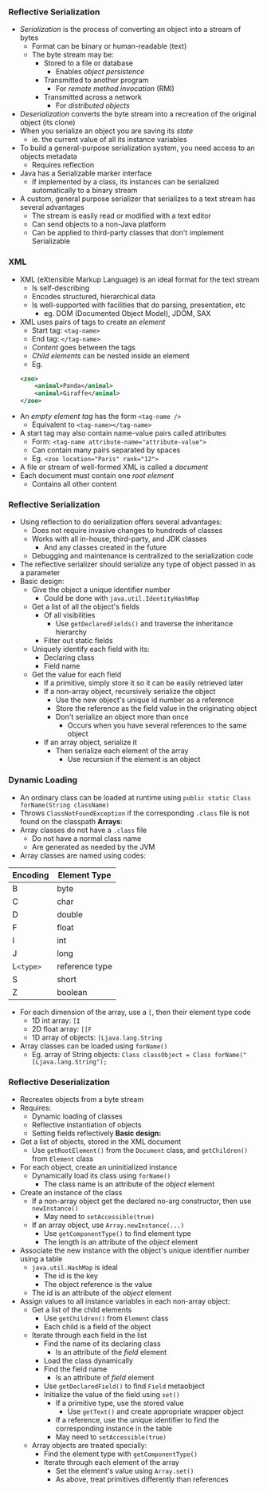 ### Reflective Serialization
 - *Serialization* is the process of converting an object into a stream of bytes
	 - Format can be binary or human-readable (text)
	 - The byte stream may be:
		 - Stored to a file or database
			 - Enables *object persistence*
		 - Transmitted to another program
			 - For *remote method invocation* (RMI)
		 - Transmitted across a network
			 - For *distributed objects*
 - *Deserialization* converts the byte stream into a recreation of the original object (its clone)
 - When you serialize an object you are saving its *state*
	 - ie. the current value of all its instance variables
 - To build a general-purpose serialization system, you need access to an objects metadata
	 - Requires reflection
 - Java has a Serializable marker interface
	 - If implemented by a class, its instances can be serialized automatically to a binary stream
 - A custom, general purpose serializer that serializes to a text stream has several advantages
	 - The stream is easily read or modified with a text editor
	 - Can send objects to a non-Java platform
	 - Can be applied to third-party classes that don't implement Serializable

### XML
 - XML (eXtensible Markup Language) is an ideal format for the text stream
	 - Is self-describing
	 - Encodes structured, hierarchical data
	 - Is well-supported with facilities that do parsing, presentation, etc
		 - eg. DOM (Documented Object Model), JDOM, SAX
 - XML uses pairs of tags to create an *element*
	 - Start tag: `<tag-name>`
	 - End tag: `</tag-name>`
	 - *Content* goes between the tags
	 - *Child elements* can be nested inside an element
	 - Eg.
	```xml
	<zoo>
		<animal>Panda</animal>
		<animal>Giraffe</animal>
	</zoo>
	```
 - An *empty element tag* has the form `<tag-name />`
	 - Equivalent to `<tag-name></tag-name>`
 - A start tag may also contain name-value pairs called attributes
	 - Form:
	   `<tag-name attribute-name="attribute-value">`
	 - Can contain many pairs separated by spaces
	 - Eg. `<zoo location="Paris" rank="12">`
 - A file or stream of well-formed XML is called a *document*
 - Each document must contain one *root element*
	 - Contains all other content

### Reflective Serialization
 - Using reflection to do serialization offers several advantages:
	 - Does not require invasive changes to hundreds of classes
	 - Works with all in-house, third-party, and JDK classes
		 - And any classes created in the future
	 - Debugging and maintenance is centralized to the serialization code
 - The reflective serializer should serialize any type of object passed in as a parameter
 - Basic design:
	 - Give the object a unique identifier number
		 - Could be done with `java.util.IdentityHashMap`
	 - Get a list of all the object's fields
		 - Of all visibilities
			 - Use `getDeclaredFields()` and traverse the inheritance hierarchy
		 - Filter out static fields
	 - Uniquely identify each field with its:
		 - Declaring class
		 - Field name
	 - Get the value for each field
		 - If a primitive, simply store it so it can be easily retrieved later
		 - If a non-array object, recursively serialize the object
			 - Use the new object's unique id number as a reference
			 - Store the reference as the field value in the originating object
			 - Don't serialize an object more than once
				 - Occurs when you have several references to the same object
		 - If an array object, serialize it
			 - Then serialize each element of the array
				 - Use recursion if the element is an object

### Dynamic Loading
 - An ordinary class can be loaded at runtime using
   `public static Class forName(String className)`
 - Throws `ClassNotFoundException` if the corresponding `.class` file is not found on the classpath
**Arrays**:
 - Array classes do not have a `.class` file
	 - Do not have a normal class name
	 - Are generated as needed by the JVM
 - Array classes are named using codes:

|Encoding|Element Type|
|---|---|
|B|byte|
|C|char|
|D|double|
|F|float|
|I|int|
|J|long|
|L`<type>`|reference type|
|S|short|
|Z|boolean|
 - For each dimension of the array, use a `[`, then their element type code
	 - 1D int array: `[I`
	 - 2D float array: `[[F`
	 - 1D array of objects: `[Ljava.lang.String`
 - Array classes can be loaded using `forName()`
	 - Eg. array of String objects:
	   `Class classObject = Class forName("[Ljava.lang.String");`

### Reflective Deserialization
 - Recreates objects from a byte stream
 - Requires:
	 - Dynamic loading of classes
	 - Reflective instantiation of objects
	 - Setting fields reflectively
**Basic design:**
 - Get a list of objects, stored in the XML document
	 - Use `getRootElement()` from the `Document` class, and `getChildren()` from `Element` class
 - For each object, create an uninitialized instance
	 - Dynamically load its class using `forName()`
		 - The class name is an attribute of the *object* element
 - Create an instance of the class
	 - If a non-array object get the declared no-arg constructor, then use `newInstance()`
		 - May need to `setAccessible(true)`
	 - If an array object, use `Array.newInstance(...)`
		 - Use `getComponentType()` to find element type
		 - The length is an attribute of the *object* element
 - Associate the new instance with the object's unique identifier number using a table
	 - `java.util.HashMap` is ideal
		 - The id is the key
		 - The object reference is the value
	 - The id is an attribute of the *object* element
 - Assign values to all instance variables in each non-array object:
	 - Get a list of the child elements
		 - Use `getChildren()` from `Element` class
		 - Each child is a field of the object
	 - Iterate through each field in the list
		 - Find the name of its declaring class
			 - Is an attribute of the *field* element
		 - Load the class dynamically
		 - Find the field name
			 - Is an attribute of *field* element
		 - Use `getDeclaredField()` to find `Field` metaobject
		 - Initialize the value of the field using `set()`
			 - If a primitive type, use the stored value
				 - Use `getText()` and create appropriate wrapper object
			 - If a reference, use the unique identifier to find the corresponding instance in the table
			 - May need to `setAccessible(true)`
	 - Array objects are treated specially:
		 - Find the element type with `getComponentType()`
		 - Iterate through each element of the array
			 - Set the element's value using `Array.set()`
			 - As above, treat primitives differently than references
